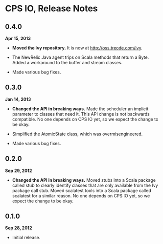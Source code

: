 # CPS IO, Release Notes

## 0.4.0
**Apr 15, 2013**

- **Moved the Ivy repository.**  It is now at http://oss.treode.com/ivy.

- The NewRelic Java agent trips on Scala methods that return a Byte.  Added a workaround to the
  buffer and stream classes.

- Made various bug fixes.

## 0.3.0
**Jan 14, 2013**

- **Changed the API in breaking ways.** Made the scheduler an implicit parameter to classes that
  need it.  This API change is not backwards compatible.  No one depends on CPS IO yet, so we expect
  the change to be okay.

- Simplified the AtomicState class, which was overmisengineered.

- Made various bug fixes.

## 0.2.0
**Sep 29, 2012**

- **Changed the API in breaking ways.** Moved stubs into a Scala package called stub to clearly
  identify classes that are only available from the Ivy package call stub.  Moved scalatest tools
  into a Scala package called scalatest for a similar reason.  No one depends on CPS IO yet, so we
  expect the change to be okay.

## 0.1.0
**Sep 28, 2012**

- Initial release.